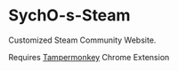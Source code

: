 # SychO-s-Steam
Customized Steam Community Website.

Requires [Tampermonkey](www.tampermonkey.net) Chrome Extension
